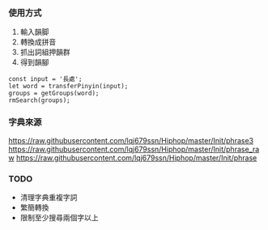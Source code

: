 ### 使用方式

1. 輸入韻脚
2. 轉換成拼音
3. 抓出詞組押韻群
4. 得到韻腳

```
const input = '長處';
let word = transferPinyin(input);
groups = getGroups(word);
rmSearch(groups);
```

### 字典來源

https://raw.githubusercontent.com/lqj679ssn/Hiphop/master/Init/phrase3
https://raw.githubusercontent.com/lqj679ssn/Hiphop/master/Init/phrase_raw
https://raw.githubusercontent.com/lqj679ssn/Hiphop/master/Init/phrase

### TODO

- 清理字典重複字詞
- 繁簡轉換
- 限制至少搜尋兩個字以上
